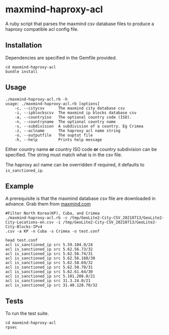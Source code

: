 # maxmind-haproxy-acl

A ruby script that parses the maxmind csv database files to produce a haproxy
compatible acl config file.

## Installation

Dependencies are specified in the Gemfile provided.
```
cd maxmind-haproxy-acl
bundle install
```

## Usage

```
./maxmind-haproxy-acl.rb -h
usage: ./maxmind-haproxy-acl.rb [options]
    -c, --citycsv      The maxmind city database csv
    -i, --ipblockscsv  The maxmind ip blocks database csv
    -a, --countryiso   The optional country code (ISO).
    -n, --countryname  The optional country name
    -s, --subdivision  A subdivision of a country. Eg Crimea
    -z, --aclname      The haproxy acl name string
    -o, --outputfile   The ouptut file
    -h, --help         Prints help message

```

Either country name **or** country ISO code **or** country subdivision can be specified.  The string must
match what is in the csv file.

The haproxy acl name can be overridden if required, it defaults to
`is_sanctioned_ip`.


## Example

A prerequisite is that the maxmind database csv file are downloaded in advance.
Grab them from [maxmind.com](https://www.maxmind.com/)

```
#Filter North Korea(KP), Cuba, and Crimea
./maxmind-haproxy-acl.rb -c /tmp/GeoLite2-City-CSV_20210713/GeoLite2-City-Locations-en.csv -i /tmp/GeoLite2-City-CSV_20210713/GeoLite2-City-Blocks-IPv4
.csv -a KP -n Cuba -s Crimea -o test.conf

head test.conf
acl is_sanctioned_ip src 5.59.104.0/24
acl is_sanctioned_ip src 5.62.56.73/32
acl is_sanctioned_ip src 5.62.56.74/31
acl is_sanctioned_ip src 5.62.56.160/30
acl is_sanctioned_ip src 5.62.58.69/32
acl is_sanctioned_ip src 5.62.58.70/31
acl is_sanctioned_ip src 5.62.61.64/30
acl is_sanctioned_ip src 5.101.208.0/21
acl is_sanctioned_ip src 31.3.24.0/21
acl is_sanctioned_ip src 31.40.128.70/32

```


## Tests

To run the test suite.

```
cd maxmind-haproxy-acl
rpsec
```

